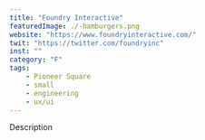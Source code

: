 ```yaml
---
title: "Foundry Interactive"
featuredImage: ./-hamburgers.png
website: "https://www.foundryinteractive.com/"
twit: "https://twitter.com/foundryinc"
inst: ""
category: "F"
tags:
    - Pioneer Square
    - small
    - engineering
    - ux/ui
---
```


Description

